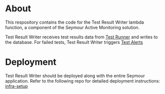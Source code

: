 # About
This respository contains the code for the Test Result Writer lambda function, a component of the Seymour Active Monitoring solution.

Test Result Writer receives test results data from [Test Runner](https://github.com/seymour-active-monitoring/test-runner) and writes to the database. For failed tests, Test Result Writer triggers [Test Alerts](https://github.com/seymour-active-monitoring/test-alerts)

# Deployment

Test Result Writer should be deployed along with the entire Seymour application. Refer to the following repo for detailed deployment instructions: [infra-setup](https://github.com/seymour-active-monitoring/infra-setup)